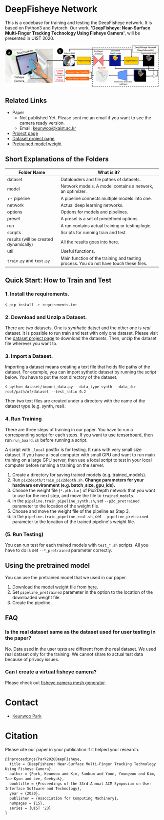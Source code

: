 # DeepFisheye Network
This is a codebase for training and testing the DeepFisheye network. It is based on Python3 and Pytorch.
Our work, **'DeepFisheye: Near-Surface Multi-Finger Tracking Technology Using Fisheye Camera'**,  will be presented in UIST 2020.

![technical concept](technical_concept.png)

## Related Links
- Paper
    - Not published Yet. Please sent me an email if you want to see the camera ready version.
    - Email: [keunwoo@kaist.ac.kr](keunwoo@kaist.ac.kr)
- [Project page](http://kwpark.io/deepfisheye)
- [Dataset project page](https://github.com/KeunwooPark/DeepFisheyeDataset)
- [Pretrained model weight](https://drive.google.com/file/d/1C_kbaw1Ull4D_JHgDkhrLwdjCITzj-8E/view?usp=sharing)

## Short Explanations of the Folders

|Folder Name|What is it?|
|-------------|-------------|
|dataset | Dataloaders and file pathes of datasets.|
|model | Network models. A model contains a network, an optimizer. |
| +- pipeline | A pipeline connects multiple models into one.|
|network | Actual deep learning networks.|
|options | Options for models and pipelines. |
|preset| A preset is a set of predefined options.|
|run| A run contains actual training or testing logic.|
|scripts| Scripts for running train and test.|
|results (will be created dynamically)| All the results goes into here.|
|util| Useful functions. |
|```train.py``` and ```test.py``` | Main function of the training and testing process. You do not have touch these files.|


## Quick Start: How to Train and Test
### 1. Install the requirements.

```shell
$ pip install -r requirements.txt
```

### 2. Download and Unzip a Dataset.

There are two datasets. One is *synthetic* datset and the other one is *real* dataset. It is possible to run train and test with only one dataset. Please visit the [dataset project page](https://github.com/KeunwooPark/DeepFisheyeDataset) to download the datasets. Then, unzip the dataset file wherever you want to.


### 3. Import a Dataset.

Importing a dataset means creating a text file that holds file paths of the dataset. For example, you can import sythetic dataset by running the script below. You have to put the root directory of the dataset.

```shell
$ python dataset/import_data.py --data_type synth --data_dir root/path/of/dataset --test_ratio 0.2
```

Then two text files are created under a directory with the name of the dataset type (e.g. synth, real).

### 4. Run Training

There are three steps of training in our paper. You have to run a corresponding script for each steps. If you want to use [tensorboard](https://www.tensorflow.org/tensorboard), then run ```run_board.sh``` before running a script.

A script with ```_local``` postfix is for testing. It runs with very small size dataset. If you have a local computer with small GPU and want to run main training on a large GPU server, then use a local script to test in your local computer before running a training on the server.

1. Create a directory for saving trained models (e.g. trained_models).
2. Run ```pix2depth/train_pix2depth.sh```. **Change parameters for your hardware environment (e.g. batch_size, gpu_ids).**
3. Choose the weight file (```*.pth.tar```) of Pix2Depth network that you want to use for the next step, and move the file to ```trained_models```.
4. In the ```pipeline.train_pipeline_synth.sh```, set ```--p2d_pretrained``` parameter to the location of the weight file.
5. Choose and move the weight file of the pipeline as Step 3.
6. In the ```pipeline.train_pipeline_real.sh```, set ```--pipeline_pretrained``` parameter to the location of the trained pipeline's weight file.

### (5. Run Testing)

You can run test for each trained models with ```test_*.sh``` scripts. All you have to do is set ```--*_pretrained``` parameter correctly.

## Using the pretrained model
You can use the pretrained model that we used in our paper.
1. Download the model weight file from [here](https://drive.google.com/file/d/1C_kbaw1Ull4D_JHgDkhrLwdjCITzj-8E/view?usp=sharing).
2. Set ```pipeline_pretrained``` parameter in the option to the location of the downloaded weight file.
3. Create the pipeline.

## FAQ

### Is the real dataset same as the dataset used for user testing in the paper?
No. Data used in the user tests are different from the real dataset. We used real dataset only for the training. We cannot share to actual test data because of privacy issues.

### Can I create a virtual fisheye camera?
Please check out [fisheye camera mesh generator](https://github.com/KeunwooPark/fisheye_mesh_generator).

# Contact
- [Keunwoo Park](http://kwpark.io)

# Citation
Please cite our paper in your publication if it helped your research.

```
@inproceedings{Park2020DeepFisheye,
  title = {DeepFisheye: Near-Surface Multi-Finger Tracking Technology Using Fisheye Camera},
  author = {Park, Keunwoo and Kim, Sunbum and Yoon, Youngwoo and Kim, Tae-Kyun and Lee, Geehyuk},
  booktitle = {Proceedings of the 33rd Annual ACM Symposium on User Interface Software and Technology},
  year = {2020},
  publisher = {Association for Computing Machinery},
  numpages = {15},
  series = {UIST '20}
}
```
